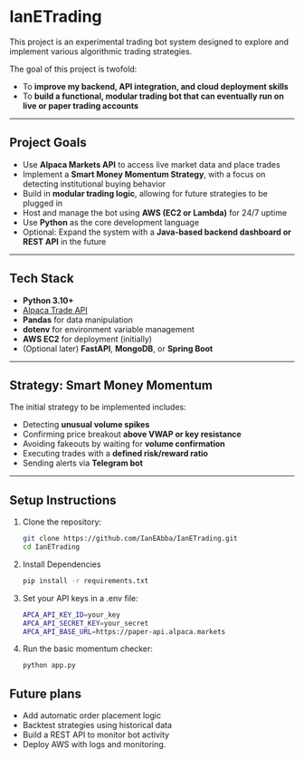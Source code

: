 # IanETrading 

This project is an experimental trading bot system designed to explore and implement various algorithmic trading strategies.

The goal of this project is twofold:
-  To **improve my backend, API integration, and cloud deployment skills**
-  To **build a functional, modular trading bot that can eventually run on live or paper trading accounts**

---

##  Project Goals

- Use **Alpaca Markets API** to access live market data and place trades
- Implement a **Smart Money Momentum Strategy**, with a focus on detecting institutional buying behavior
- Build in **modular trading logic**, allowing for future strategies to be plugged in
- Host and manage the bot using **AWS (EC2 or Lambda)** for 24/7 uptime
- Use **Python** as the core development language
- Optional: Expand the system with a **Java-based backend dashboard or REST API** in the future

---

## Tech Stack

- **Python 3.10+**
- [Alpaca Trade API](https://alpaca.markets/)
- **Pandas** for data manipulation
- **dotenv** for environment variable management
- **AWS EC2** for deployment (initially)
- (Optional later) **FastAPI**, **MongoDB**, or **Spring Boot**

---

## Strategy: Smart Money Momentum

The initial strategy to be implemented includes:
- Detecting **unusual volume spikes**
- Confirming price breakout **above VWAP or key resistance**
- Avoiding fakeouts by waiting for **volume confirmation**
- Executing trades with a **defined risk/reward ratio**
- Sending alerts via **Telegram bot**

---

## Setup Instructions

1. Clone the repository:
   ```bash
   git clone https://github.com/IanEAbba/IanETrading.git
   cd IanETrading

2. Install Dependencies
   ```bash
   pip install -r requirements.txt

3. Set your API keys in a .env file:
   ```bash
   APCA_API_KEY_ID=your_key
   APCA_API_SECRET_KEY=your_secret
   APCA_API_BASE_URL=https://paper-api.alpaca.markets

4. Run the basic momentum checker:
   ```bash
   python app.py

## Future plans
- Add automatic order placement logic 
- Backtest strategies using historical data 
- Build a REST API to monitor bot activity 
- Deploy AWS with logs and monitoring. 
